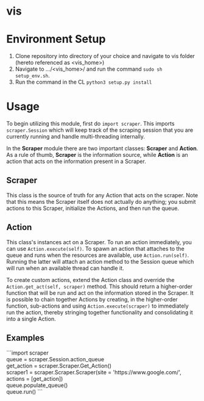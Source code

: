 # vis

<h1>Environment Setup</h1>
<ol>
  <li>Clone repository into directory of your choice and navigate to vis folder (hereto referenced as &lt;vis_home&gt;)</li>
  <li>Navigate to .../&lt;vis_home&gt;/ and run the command <code>sudo sh setup_env.sh</code>. 
  <li>Run the command in the CL <code>python3 setup.py install</code> 
</ol>
<h1>Usage</h1>
<p>To begin utilizing this module, first do <code>import scraper</code>. This imports <code>scraper.Session</code> which will keep track of the scraping session that you are currently running and handle multi-threading internally.</p>
<p>In the <b>Scraper</b> module there are two important classes: <b>Scraper</b> and <b>Action</b>. As a rule of thumb, <b>Scraper</b> is the information source, while <b>Action</b> is an action that acts on the information present in a Scraper.</p> 
<h2>Scraper</h2>
<p>This class is the source of truth for any Action that acts on the scraper. Note that this means the Scraper itself does not actually do anything; you submit actions to this Scraper, initialize the Actions, and then run the queue.</p>
<h2>Action</h2>
<p>This class's instances act on a Scraper. To run an action immediately, you can use <code>Action.execute(self)</code>. To spawn an action that attaches to the queue and runs when the resources are available, use <code>Action.run(self)</code>. Running the latter will attach an action method to the Session queue which will run when an available thread can handle it.</p>
<p>To create custom actions, extend the Action class and override the <code>Action.get_act(self, scraper)</code> method. This should return a higher-order function that will be run and act on the information stored in the Scraper. It is possible to chain together Actions by creating, in the higher-order function, sub-actions and using <code>Action.execute(scraper)</code> to immediately run the action, thereby stringing together functionality and consolidating it into a single Action.</p>
<h2>Examples</h2>
```import scraper <br>
queue = scraper.Session.action_queue<br>
get_action = scraper.Scraper.Get_Action()<br>
scraper1 = scraper.Scraper.Scraper(site = 'https://www.google.com/', actions = [get_action])<br>
queue.populate_queue()<br>
queue.run()
```
